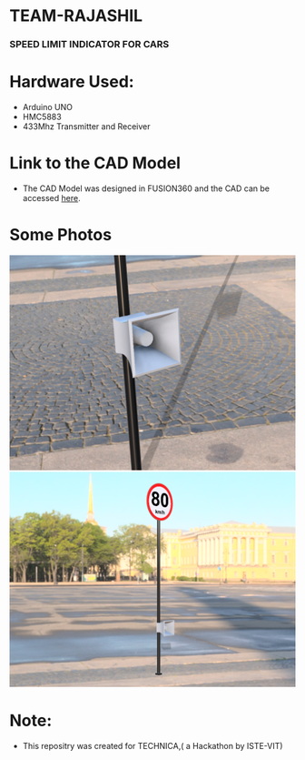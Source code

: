 # TEAM-RAJASHIL

### SPEED LIMIT INDICATOR FOR CARS

# Hardware Used:
* Arduino UNO
* HMC5883
* 433Mhz Transmitter and Receiver

# Link to the CAD Model
* The CAD Model was designed in FUSION360 and the CAD can be accessed [here](https://a360.co/3wyzGU2).

# Some Photos
![Image 1](/Emitter.png)
![Image 1](/Full.png)

# Note:
* This repositry was created for TECHNICA,( a Hackathon by ISTE-VIT)
